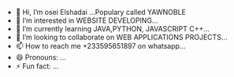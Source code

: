 - 👋 Hi, I’m osei Elshadai ...Populary called YAWNOBLE
- 👀 I’m interested in WEBSITE DEVELOPING...
- 🌱 I’m currently learning JAVA,PYTHON, JAVASCRIPT C++...
- 💞️ I’m looking to collaborate on WEB APPLICATIONS PROJECTS...
- 📫 How to reach me  +233595651897 on whatsapp...
- 😄 Pronouns: ...
- ⚡ Fun fact: ...

<!---
osei222/osei222 is a ✨ special ✨ repository because its `README.md` (this file) appears on your GitHub profile.
You can click the Preview link to take a look at your changes.
--->

